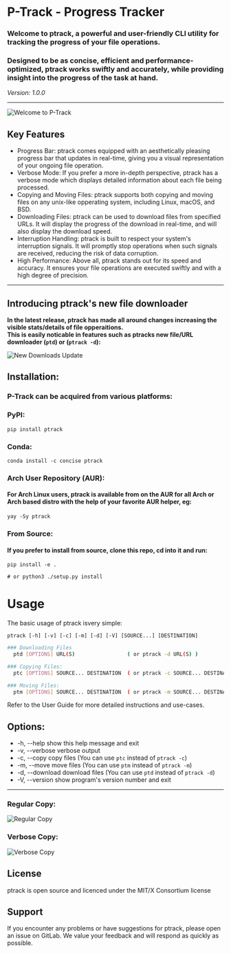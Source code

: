 # P-Track - Progress Tracker

### Welcome to ptrack, a powerful and user-friendly CLI utility for tracking the progress of your file operations.
### Designed to be as concise, efficient and performance-optimized, ptrack works swiftly and accurately, while providing insight into the progress of the task at hand.

*Version: 1.0.0*

***

![Welcome to P-Track](./.gitlab/media/main.gif)

## Key Features

+ Progress Bar: ptrack comes equipped with an aesthetically pleasing progress bar that updates in real-time, giving you a visual representation of your ongoing file operation.
+ Verbose Mode: If you prefer a more in-depth perspective, ptrack has a verbose mode which displays detailed information about each file being processed.
+ Copying and Moving Files: ptrack supports both copying and moving files on any unix-like opperating system, including Linux, macOS, and BSD.
+ Downloading Files: ptrack can be used to download files from specified URLs. It will display the progress of the download in real-time, and will also display the download speed.
+ Interruption Handling: ptrack is built to respect your system's interruption signals. It will promptly stop operations when such signals are received, reducing the risk of data corruption.
+ High Performance: Above all, ptrack stands out for its speed and accuracy. It ensures your file operations are executed swiftly and with a high degree of precision.

***

## Introducing ptrack's new file downloader

**In the latest release, ptrack has made all around changes increasing the visible stats/details of file opperaitions.**<br>
**This is easily noticable in features such as ptracks new file/URL downloader (`ptd`) or (`ptrack -d`):**

![New Downloads Update](./.gitlab/media/new-download.gif)


## Installation:

### **P-Track** can be acquired from various platforms:

### **PyPI**:
    pip install ptrack

### **Conda**:
    conda install -c concise ptrack

### **Arch User Repository (AUR)**:
#### For Arch Linux users, ptrack is available from on the AUR for all Arch or Arch based distro with the help of your favorite AUR helper, eg:
    yay -Sy ptrack

### **From Source**:
#### If you prefer to install from source, clone this repo, cd into it and run:
    pip install -e .

    # or python3 ./setup.py install



# Usage

The basic usage of ptrack isvery simple:

`ptrack [-h] [-v] [-c] [-m] [-d] [-V] [SOURCE...] [DESTINATION]`

```bash
### Downloading Files
  ptd [OPTIONS] URL(S)                 ( or ptrack -d URL(S) )

### Copying Files:
  ptc [OPTIONS] SOURCE... DESTINATION  ( or ptrack -c SOURCE... DESTINATION )

### Moving Files:
  ptm [OPTIONS] SOURCE... DESTINATION  ( or ptrack -m SOURCE... DESTINATION )
```

Refer to the User Guide for more detailed instructions and use-cases.


## Options:

* -h, --help      show this help message and exit
* -v, --verbose   verbose output
* -c, --copy      copy files (You can use `ptc` instead of `ptrack -c`)
* -m, --move      move files (You can use `ptm` instead of `ptrack -m`)
* -d, --download  download files (You can use `ptd` instead of `ptrack -d`)
* -V, --version   show program's version number and exit


***


### Regular Copy:
![Regular Copy](./.gitlab/media/copy.gif)

### Verbose Copy:
![Verbose Copy](./.gitlab/media/vcopy.gif)


## License
ptrack is open source and licenced under the MIT/X Consortium license

## Support
If you encounter any problems or have suggestions for ptrack, please open an issue on GitLab. We value your feedback and will respond as quickly as possible.



